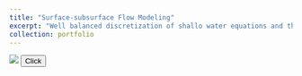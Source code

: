 ```yaml
---
title: "Surface-subsurface Flow Modeling"
excerpt: "Well balanced discretization of shallo water equations and their coupling with subsurface flow.<br/><img src='/images/SWExample.png' width='500' height='500'>"
collection: portfolio
---
```


<div class='wrapper'>
<section>
    <img id='gif-click' src='/images/Movie-2.gif' />
    <button id="click">Click</button>
  </section>
  </div>
